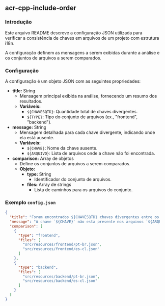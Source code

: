 ## acr-cpp-include-order

### Introdução

Este arquivo README descreve a configuração JSON utilizada para verificar a consistência de chaves em arquivos de um projeto com estrutura i18n.

A configuração definem as mensagens a serem exibidas durante a análise e os conjuntos de arquivos a serem comparados.

### Configuração

A configuração é um objeto JSON com as seguintes propriedades:

* **title:** String
  * Mensagem principal exibida na análise, fornecendo um resumo dos resultados.
  * **Variáveis:**
    * `${CHAVESQTD}`: Quantidade total de chaves divergentes.
    * `${TYPE}`: Tipo do conjunto de arquivos (ex., "frontend", "backend").
* **message:** String
  * Mensagem detalhada para cada chave divergente, indicando onde ela está ausente.
  * **Variáveis:**
    * `${CHAVE}`: Nome da chave ausente.
    * `${ARQUIVO}`: Lista de arquivos onde a chave não foi encontrada.
* **comparison:** Array de objetos
  * Define os conjuntos de arquivos a serem comparados.
  * **Objeto:**
    * **type:** String
      * Identificador do conjunto de arquivos.
    * **files:** Array de strings
      * Lista de caminhos para os arquivos do conjunto.

### Exemplo `config.json`

```json
{
  "title": "Foram encontrados ${CHAVESQTD} chaves divergentes entre os arquivos do `${TYPE}`",
  "message": "A chave `${CHAVE}` não esta presente nos arquivos `${ARQUIVO}`",
  "comparison": [
    {
      "type": "frontend",
      "files": [
        "src/resources/frontend/pt-br.json",
        "src/resources/frontend/es-cl.json"
      ]
    },
    {
      "type": "backend",
      "files": [
        "src/resources/backend/pt-br.json",
        "src/resources/backend/es-cl.json"
      ]
    }
  ]
}